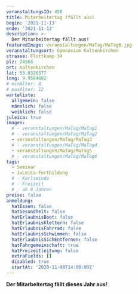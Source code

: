 ```yaml
---
veranstaltungsID: 450
title: Mitarbeitertag (fällt aus)
begin: '2021-11-13'
ende: '2021-11-13'
description: >-
  Der Mitarbeitertag fällt aus!
featuredImage: veranstaltungen/MaTag/MaTag6.jpg
veranstaltungsort: Gymnasium Kaltenkirchen
strasse: Flottkamp 34
plz: 24568
ort: Kaltenkirchen
lat: 53.8326577
long: 9.9584682
# minAlter: 8
# maxAlter: 12
warteliste:
  allgemein: false
  männlich: false
  weiblich: false
juleica: true
images:
  # - veranstaltungen/MaTag/MaTag1
  # - veranstaltungen/MaTag/MaTag2
  - veranstaltungen/MaTag/MaTag3
  # - veranstaltungen/MaTag/MaTag4
  - veranstaltungen/MaTag/MaTag5
  # - veranstaltungen/MaTag/MaTag6
tags:
  - Seminar
  - JuLeiCa-Fortbildung
  # - Karlsminde
  # - Freizeit
  # - ab 8 Jahren
preise: false
anmeldung:
  hatEssen: false
  hatGesundheit: false
  hatErlaubnisBoot: false
  hatErlaubnisKlettern: false
  hatErlaubnisFahrrad: false
  hatErlaubnisSchwimmen: false
  hatErlaubnisSichEntfernen: false
  hatFahrgemeinschaft: true
  hatFreizeitleitung: false
  extraFields: []
  disabled: true
  startAt: '2020-11-08T14:00:00Z'
---
```


**Der Mitarbeitertag fällt dieses Jahr aus!**









